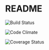 # README

![Build Status](https://codeship.com/projects/69678830-9f8b-0135-f4fb-7273c0311e49/status?branch=master)

![Code Climate](https://codeclimate.com/github/Marcus-boyd/running_world.png)

![Coverage Status](https://coveralls.io/repos/Marcus-boyd/running_world/badge.png)
